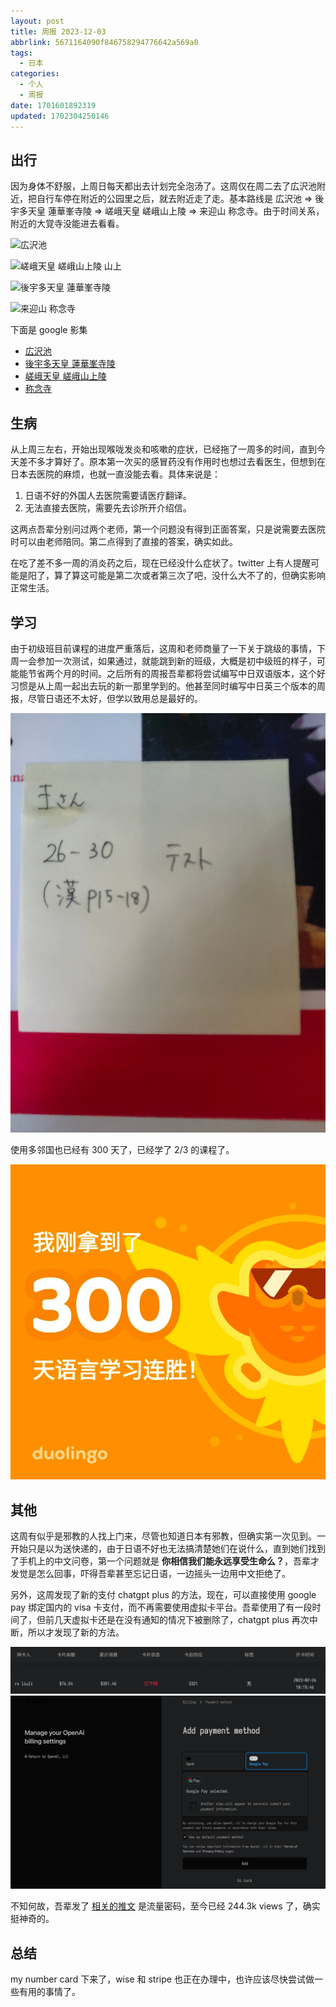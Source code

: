 ```yaml
---
layout: post
title: 周报 2023-12-03
abbrlink: 5671164090f846758294776642a569a0
tags:
  - 日本
categories:
  - 个人
  - 周报
date: 1701601892319
updated: 1702304250146
---
```


## 出行

因为身体不舒服，上周日每天都出去计划完全泡汤了。这周仅在周二去了広沢池附近，把自行车停在附近的公园里之后，就去附近走了走。基本路线是 広沢池 => 後宇多天皇 蓮華峯寺陵 => 嵯峨天皇 嵯峨山上陵 => 来迎山 称念寺。由于时间关系，附近的大覚寺没能进去看看。

![広沢池](https://image-proxy.rxliuli.com/?url=https://lh3.googleusercontent.com/pw/ADCreHcMLzNVLEYMT9smPHKbpQzYR5l26Z52s2OAAowt8ocZK7Jo0QuvF4SBlPGVHnXP4UCbiShCym4UEGH3Yb6OHwfQW66OLWcFquDUfGj_zxtHWahC4vizioUFKLnJq2rYfNfXxX7NEIjN44d3gCNbr_KU=w2554-h1916-s-no-gm)

![嵯峨天皇 嵯峨山上陵 山上](https://image-proxy.rxliuli.com/?url=https://lh3.googleusercontent.com/pw/ADCreHefCz3YFZX1lWY1VaF4uQk3NP1BZwlvG3rP6SpIBepy-PfjyDwRgLJYMbkJi78z1_wohFML5KGtzzbY63tI76GxIgQ7CoUlD6QOnH3o_GKdbxO9ynzkF4q_3o8BC5AIVP8KtZtQ9t7xt2hILgaebMEY=w2554-h1916-s-no-gm)

![後宇多天皇 蓮華峯寺陵](https://image-proxy.rxliuli.com/?url=https://lh3.googleusercontent.com/pw/ADCreHdYmFWEcnvZ3kCD2I12tSbw517k27pen8XRRpsiTfL9pCgsllhyHIXOLVNTXjXbCZmI-q3cgXwDq4XJtVQmjk07YSRMXFFIu2SP4esEkciJnBuj8n2jvlEKrIcpUzHOo14hPE8fBYIROpS0MZAdHTBN=w2554-h1916-s-no-gm)

![来迎山 称念寺](https://image-proxy.rxliuli.com/?url=https://lh3.googleusercontent.com/pw/ADCreHeJbna27S8qdKxMtMDjFyq7autA5HfbF3DkBhGwVUY2lWAKv7g_HbbS6-y4tJIg9JPGjz52oURGgBgqGN4hlFfRuG1CyqZuxeeHdhcy5vXVbmS4lUt7TtAEq3vKeW_iWFyBauWXdqnh5jLTtMCR5_bH=w2554-h1916-s-no-gm)

下面是 google 影集

- [広沢池](https://photos.app.goo.gl/Z9pPiascxYBasAsP9)
- [後宇多天皇 蓮華峯寺陵](https://photos.app.goo.gl/J7EqX39jkjtN1bzYA)
- [嵯峨天皇 嵯峨山上陵](https://photos.app.goo.gl/DocYTj1k5RskcFp56)
- [称念寺](https://photos.app.goo.gl/rszPXcS76kLyGJ1K9)

## 生病

从上周三左右，开始出现喉咙发炎和咳嗽的症状，已经拖了一周多的时间，直到今天差不多才算好了。原本第一次买的感冒药没有作用时也想过去看医生，但想到在日本去医院的麻烦，也就一直没能去看。具体来说是：

1. 日语不好的外国人去医院需要请医疗翻译。
2. 无法直接去医院，需要先去诊所开介绍信。

这两点吾辈分别问过两个老师，第一个问题没有得到正面答案，只是说需要去医院时可以由老师陪同。第二点得到了直接的答案，确实如此。

在吃了差不多一周的消炎药之后，现在已经没什么症状了。twitter 上有人提醒可能是阳了，算了算这可能是第二次或者第三次了吧，没什么大不了的，但确实影响正常生活。

## 学习

由于初级班目前课程的进度严重落后，这周和老师商量了一下关于跳级的事情，下周一会参加一次测试，如果通过，就能跳到新的班级，大概是初中级班的样子，可能能节省两个月的时间。之后所有的周报吾辈都将尝试编写中日双语版本，这个好习惯是从上周一起出去玩的新一那里学到的。他甚至同时编写中日英三个版本的周报，尽管日语还不太好，但学以致用总是最好的。

![image (21).jpg](/resources/a2aa8d69e0cb4fb781483b0c37a69405.jpg)

使用多邻国也已经有 300 天了，已经学了 2/3 的课程了。

![duolingo.jpg](/resources/1b70acf0b52b468aaef8f2db6cbfcb87.jpg)

## 其他

这周有似乎是邪教的人找上门来，尽管也知道日本有邪教，但确实第一次见到。一开始只是以为送快递的，由于日语不好也无法搞清楚她们在说什么，直到她们找到了手机上的中文问卷，第一个问题就是 **你相信我们能永远享受生命么？**，吾辈才发觉是怎么回事，吓得吾辈甚至忘记日语，一边摇头一边用中文拒绝了。

另外，这周发现了新的支付 chatgpt plus 的方法，现在，可以直接使用 google pay 绑定国内的 visa 卡支付，而不再需要使用虚拟卡平台。吾辈使用了有一段时间了，但前几天虚拟卡还是在没有通知的情况下被删除了，chatgpt plus 再次中断，所以才发现了新的方法。

![chatgpt-plus.jpg](/resources/0bb379274a084aae9c4185e9a7452e42.jpg)
![google pay.jpg](/resources/8789edcea4e849d78e504ff0b89cd6d5.jpg)

不知何故，吾辈发了 [相关的推文](https://twitter.com/rxliuli/status/1728626572654166246) 是流量密码，至今已经 244.3k views 了，确实挺神奇的。

## 总结

my number card 下来了，wise 和 stripe 也正在办理中，也许应该尽快尝试做一些有用的事情了。
